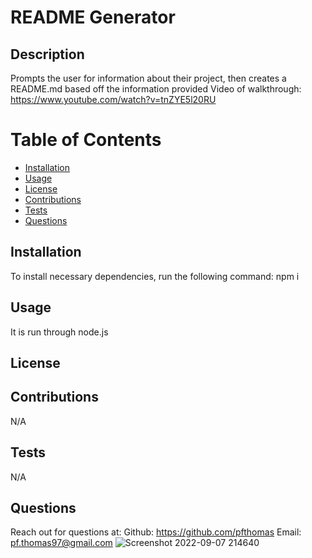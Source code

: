 
# README Generator

## Description
Prompts the user for information about their project, then creates a README.md based off the information provided
Video of walkthrough: https://www.youtube.com/watch?v=tnZYE5l20RU


# Table of Contents
* [Installation](#installation)
* [Usage](#usage)
* [License](#license)
* [Contributions](#contributions)
* [Tests](#tests)
* [Questions](#questions)

## Installation
To install necessary dependencies, run the following command:
npm i

## Usage
It is run through node.js

## License 

## Contributions
N/A

## Tests
N/A
## Questions 
Reach out for questions at:
Github: https://github.com/pfthomas
Email: pf.thomas97@gmail.com
![Screenshot 2022-09-07 214640](https://user-images.githubusercontent.com/78826836/189015349-bf7df326-8088-4662-947e-e4ca6f45b393.jpg)
